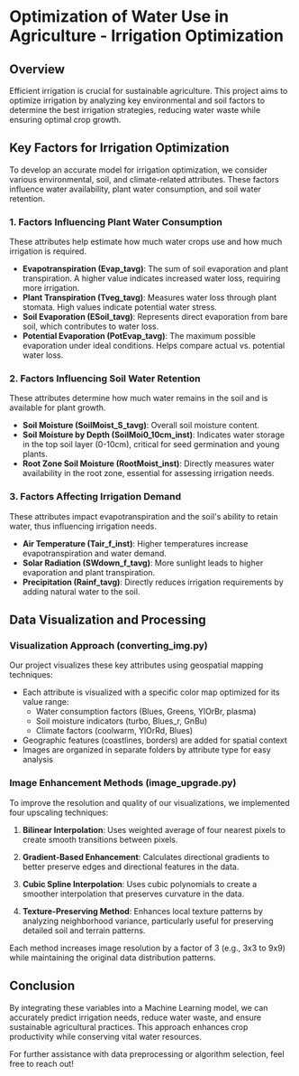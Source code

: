 # Optimization of Water Use in Agriculture - Irrigation Optimization

## Overview

Efficient irrigation is crucial for sustainable agriculture. This project aims to optimize irrigation by analyzing key environmental and soil factors to determine the best irrigation strategies, reducing water waste while ensuring optimal crop growth.

## Key Factors for Irrigation Optimization

To develop an accurate model for irrigation optimization, we consider various environmental, soil, and climate-related attributes. These factors influence water availability, plant water consumption, and soil water retention.

### 1. Factors Influencing Plant Water Consumption

These attributes help estimate how much water crops use and how much irrigation is required.

- **Evapotranspiration (Evap_tavg)**: The sum of soil evaporation and plant transpiration. A higher value indicates increased water loss, requiring more irrigation.
- **Plant Transpiration (Tveg_tavg)**: Measures water loss through plant stomata. High values indicate potential water stress.
- **Soil Evaporation (ESoil_tavg)**: Represents direct evaporation from bare soil, which contributes to water loss.
- **Potential Evaporation (PotEvap_tavg)**: The maximum possible evaporation under ideal conditions. Helps compare actual vs. potential water loss.

### 2. Factors Influencing Soil Water Retention

These attributes determine how much water remains in the soil and is available for plant growth.

- **Soil Moisture (SoilMoist_S_tavg)**: Overall soil moisture content.
- **Soil Moisture by Depth (SoilMoi0_10cm_inst)**: Indicates water storage in the top soil layer (0-10cm), critical for seed germination and young plants.
- **Root Zone Soil Moisture (RootMoist_inst)**: Directly measures water availability in the root zone, essential for assessing irrigation needs.

### 3. Factors Affecting Irrigation Demand

These attributes impact evapotranspiration and the soil's ability to retain water, thus influencing irrigation needs.

- **Air Temperature (Tair_f_inst)**: Higher temperatures increase evapotranspiration and water demand.
- **Solar Radiation (SWdown_f_tavg)**: More sunlight leads to higher evaporation and plant transpiration.
- **Precipitation (Rainf_tavg)**: Directly reduces irrigation requirements by adding natural water to the soil.

## Data Visualization and Processing

### Visualization Approach (converting_img.py)

Our project visualizes these key attributes using geospatial mapping techniques:

- Each attribute is visualized with a specific color map optimized for its value range:
  - Water consumption factors (Blues, Greens, YlOrBr, plasma)
  - Soil moisture indicators (turbo, Blues_r, GnBu)
  - Climate factors (coolwarm, YlOrRd, Blues)
- Geographic features (coastlines, borders) are added for spatial context
- Images are organized in separate folders by attribute type for easy analysis

### Image Enhancement Methods (image_upgrade.py)

To improve the resolution and quality of our visualizations, we implemented four upscaling techniques:

1. **Bilinear Interpolation**: Uses weighted average of four nearest pixels to create smooth transitions between pixels.

2. **Gradient-Based Enhancement**: Calculates directional gradients to better preserve edges and directional features in the data.

3. **Cubic Spline Interpolation**: Uses cubic polynomials to create a smoother interpolation that preserves curvature in the data.

4. **Texture-Preserving Method**: Enhances local texture patterns by analyzing neighborhood variance, particularly useful for preserving detailed soil and terrain patterns.

Each method increases image resolution by a factor of 3 (e.g., 3x3 to 9x9) while maintaining the original data distribution patterns.

## Conclusion

By integrating these variables into a Machine Learning model, we can accurately predict irrigation needs, reduce water waste, and ensure sustainable agricultural practices. This approach enhances crop productivity while conserving vital water resources.

For further assistance with data preprocessing or algorithm selection, feel free to reach out!